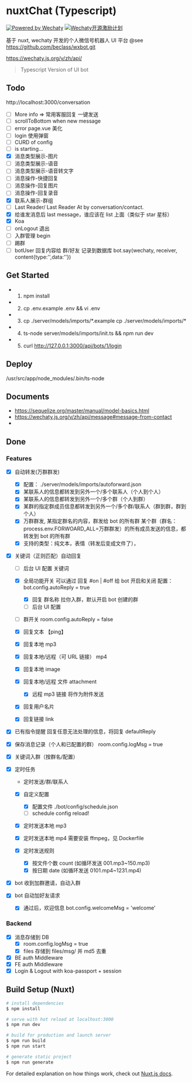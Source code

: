 # nuxtChat (Typescript)

[![Powered by Wechaty](https://img.shields.io/badge/Powered%20By-Wechaty-green.svg)](https://github.com/chatie/wechaty)
[![Wechaty开源激励计划](https://img.shields.io/badge/Wechaty-开源激励计划-green.svg)](https://github.com/juzibot/Welcome/wiki/Everything-about-Wechaty)

基于 nuxt, wechaty 开发的个人微信号机器人 UI 平台 @see https://github.com/beclass/wxbot.git

https://wechaty.js.org/v/zh/api/

> Typescript Version of UI bot

## Todo

http://localhost:3000/conversation

- [ ] More info => 常用客服回复 一键发送
- [ ] scrollToBottom when new message
- [ ] error page.vue 美化
- [ ] login 使用弹窗
- [ ] CURD of config
- [ ] is starting...
- [x] 消息类型展示-图片
- [ ] 消息类型展示-语音
- [ ] 消息类型展示-语音转文字
- [ ] 消息操作-快捷回复
- [ ] 消息操作-回复图片
- [ ] 消息操作-回复录音
- [x] 联系人展示-群组
- [ ] Last Reader/ Last Reader At by conversation/contact.
- [x] 给谁发消息后 last message，谁应该在 list 上面（类似于 star 星标）
- [x] Koa
- [ ] onLogout 退出
- [ ] 入群管理 begin
- [ ] 踢群
- [ ] botUser 回复内容给 群/好友 记录到数据库 bot.say(wechaty, receiver, content{type:'',data:''})

## Get Started

- 1. npm install
- 2. cp .env.example .env && vi .env
- 3. cp ./server/models/imports/\*.example cp ./server/models/imports/\*
- 4. ts-node server/models/imports/init.ts && npm run dev
- 5. curl http://127.0.0.1:3000/api/bots/1/login

## Deploy

/usr/src/app/node_modules/.bin/ts-node

## Documents

- https://sequelize.org/master/manual/model-basics.html
- https://wechaty.js.org/v/zh/api/message#message-from-contact
-

## Done

### Features

- [x] 自动转发(万群群发)

  - [x] 配置： ./server/models/imports/autoforward.json
  - [x] 某联系人的信息都转发到另外一个/多个联系人（个人到个人）
  - [x] 某联系人的信息都转发到另外一个/多个群（个人到群）
  - [x] 某群的指定群成员信息都转发到另外一个/多个群/联系人（群到群，群到个人）
  - [x] 万群群发, 某指定群名的内容，群发给 bot 的所有群
        某个群（群名：process.env.FORWOARD_ALL=万群群发）的所有成员发送的信息，都转发到 bot 的所有群
  - [x] 支持的类型：纯文本，表情（转发后变成文件了），

- [x] 关键词（正则匹配）自动回复

  - [ ] 后台 UI 配置 关键词
  - [x] 全局功能开关
        可以通过 回复 #on | #off 给 bot 开启和关闭
        配置： bot.config.autoReply = true
    - [x] 回复 群名称 拉你入群，默认开启 bot 创建的群
    - [ ] 后台 UI 配置
  - [ ] 群开关
        room.config.autoReply = false

  - [x] 回复文本 【ping】
  - [x] 回复本地 mp3
  - [x] 回复本地/远程（可 URL 链接） mp4
  - [x] 回复本地 image
  - [x] 回复本地/远程 文件 attachment
    - [x] 远程 mp3 链接 将作为附件发送
  - [x] 回复用户名片
  - [x] 回复链接 link

- [x] 已有指令提醒
      回复任意无法处理的信息，将回复 defaultReply
- [x] 保存消息记录（个人和已配置的群）
      room.config.logMsg = true
- [x] 关键词入群（按群名/配置）
- [x] 定时任务

  - 定时发送/群/联系人
  - [x] 自定义配置
    - [x] 配置文件 ./bot/config/schedule.json
    - [ ] schedule config reload!
  - [x] 定时发送本地 mp3
  - [x] 定时发送本地 mp4 需要安装 ffmpeg，见 Dockerfile
  - [x] 定时发送规则

    - [x] 按文件个数 count (如循环发送 001.mp3~150.mp3)
    - [x] 按日期 date (如循环发送 0101.mp4~1231.mp4)

- [x] bot 收到加群邀请，自动入群
- [x] bot 自动加好友请求
  - [x] 通过后，欢迎信息 bot.config.welcomeMsg = 'welcome'

### Backend

- [x] 消息存储到 DB
  - [x] room.config.logMsg = true
  - [x] files 存储到 files/msg/ 并 md5 去重
- [x] BE auth Middleware
- [x] FE auth Middleware
- [x] Login & Logout with koa-passport + session

## Build Setup (Nuxt)

```bash
# install dependencies
$ npm install

# serve with hot reload at localhost:3000
$ npm run dev

# build for production and launch server
$ npm run build
$ npm run start

# generate static project
$ npm run generate
```

For detailed explanation on how things work, check out [Nuxt.js docs](https://nuxtjs.org).
